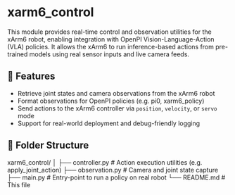 # xarm6_control

This module provides real-time control and observation utilities for the xArm6 robot, enabling integration with OpenPI Vision-Language-Action (VLA) policies. It allows the xArm6 to run inference-based actions from pre-trained models using real sensor inputs and live camera feeds.

## 🔧 Features

- Retrieve joint states and camera observations from the xArm6 robot
- Format observations for OpenPI policies (e.g. pi0, xarm6_policy)
- Send actions to the xArm6 controller via `position`, `velocity`, or `servo` mode
- Support for real-world deployment and debug-friendly logging

## 📁 Folder Structure
xarm6_control/
│
├── controller.py # Action execution utilities (e.g. apply_joint_action)
├── observation.py # Camera and joint state capture
├── main.py # Entry-point to run a policy on real robot
└── README.md # This file
